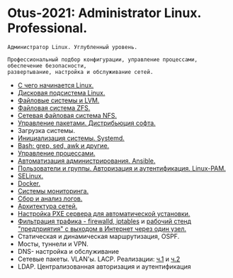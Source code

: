 # Otus-2021: Administrator Linux. Professional.

```
Администратор Linux. Углубленный уровень.

Профессиональный подбор конфигурации, управление процессами, обеспечение безопасности, 
развертывание, настройка и обслуживание сетей.
```

* [С чего начинается Linux.](./001.md)
* [Дисковая подсистема Linux.](./002.md)
* [Файловые системы и LVM.](./003.md)
* [Файловая система ZFS.](./004.md)
* [Сетевая файловая система NFS.](./005.md)
* [Управление пакетами. Дистрибьюция софта.](./006.md)
* Загрузка системы.
* [Инициализация системы. Systemd.](./008.md)
* [Bash: grep, sed, awk и другие.](./010.md)
* [Управление процессами.](./011.md)
* [Автоматизация администрирования. Ansible.](./014.md)
* [Пользователи и группы. Авторизация и аутентификация. Linux-PAM.](./015.md)
* [SELinux.](./017.md)
* [Docker.](./018.md)
* [Системы мониторинга.](./020.md)
* [Сбор и анализ логов.](./023.md)
* [Архитектура сетей.](./026.md)
* [Настройка PXE сервера для автоматической установки.](./027.md)
* [Фильтрация трафика - firewalld, iptables](./027_2.md) и [рабочий стенд "предприятия" с выходом в Интернет через один узел.](./0XX.md)
* Статическая и динамическая маршрутизация, OSPF.
* Мосты, туннели и VPN.
* DNS- настройка и обслуживание
* Сетевые пакеты. VLAN'ы. LACP. Реализации: [ч.1](./033_part1.md) и [ч.2](./033_part2.md)
* LDAP. Централизованная авторизация и аутентификация 
